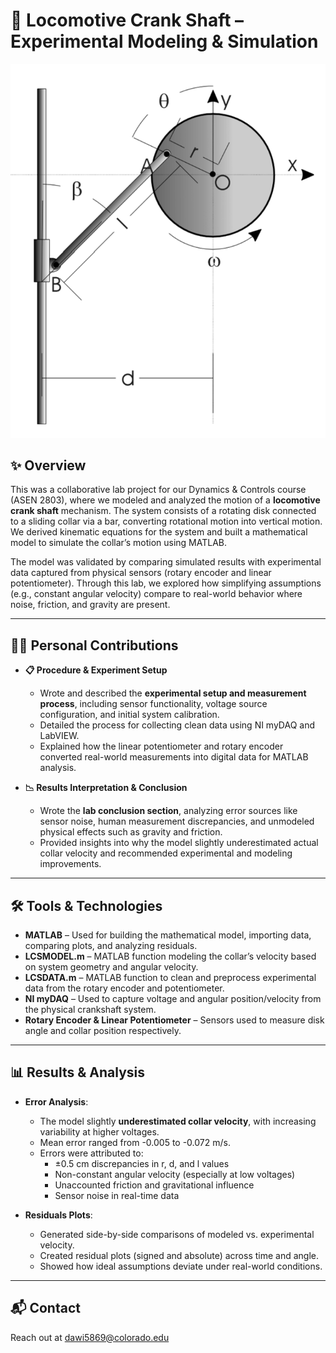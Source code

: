 # 🚂 Locomotive Crank Shaft – Experimental Modeling & Simulation

<p align="center">
  <img src="image.png" alt="HappyCam Product Photo" width="750"/>
</p>

## ✨ Overview
This was a collaborative lab project for our Dynamics & Controls course (ASEN 2803), where we modeled and analyzed the motion of a **locomotive crank shaft** mechanism. The system consists of a rotating disk connected to a sliding collar via a bar, converting rotational motion into vertical motion. We derived kinematic equations for the system and built a mathematical model to simulate the collar’s motion using MATLAB.

The model was validated by comparing simulated results with experimental data captured from physical sensors (rotary encoder and linear potentiometer). Through this lab, we explored how simplifying assumptions (e.g., constant angular velocity) compare to real-world behavior where noise, friction, and gravity are present.

---

## 👨‍💻 Personal Contributions

- **📋 Procedure & Experiment Setup**
  - Wrote and described the **experimental setup and measurement process**, including sensor functionality, voltage source configuration, and initial system calibration.
  - Detailed the process for collecting clean data using NI myDAQ and LabVIEW.
  - Explained how the linear potentiometer and rotary encoder converted real-world measurements into digital data for MATLAB analysis.

- **📉 Results Interpretation & Conclusion**
  - Wrote the **lab conclusion section**, analyzing error sources like sensor noise, human measurement discrepancies, and unmodeled physical effects such as gravity and friction.
  - Provided insights into why the model slightly underestimated actual collar velocity and recommended experimental and modeling improvements.

---

## 🛠 Tools & Technologies

- **MATLAB** – Used for building the mathematical model, importing data, comparing plots, and analyzing residuals.
- **LCSMODEL.m** – MATLAB function modeling the collar’s velocity based on system geometry and angular velocity.
- **LCSDATA.m** – MATLAB function to clean and preprocess experimental data from the rotary encoder and potentiometer.
- **NI myDAQ** – Used to capture voltage and angular position/velocity from the physical crankshaft system.
- **Rotary Encoder & Linear Potentiometer** – Sensors used to measure disk angle and collar position respectively.

---

## 📊 Results & Analysis

- **Error Analysis**:
  - The model slightly **underestimated collar velocity**, with increasing variability at higher voltages.
  - Mean error ranged from -0.005 to -0.072 m/s.
  - Errors were attributed to:
    - ±0.5 cm discrepancies in r, d, and l values
    - Non-constant angular velocity (especially at low voltages)
    - Unaccounted friction and gravitational influence
    - Sensor noise in real-time data

- **Residuals Plots**:
  - Generated side-by-side comparisons of modeled vs. experimental velocity.
  - Created residual plots (signed and absolute) across time and angle.
  - Showed how ideal assumptions deviate under real-world conditions.

---

## 📬 Contact
Reach out at dawi5869@colorado.edu
